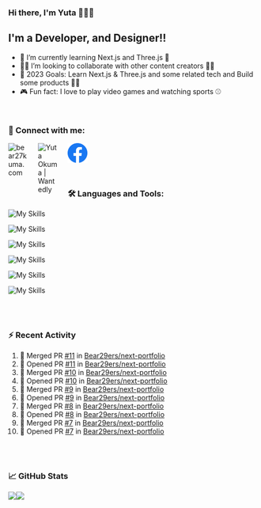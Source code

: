 ### Hi there, I'm Yuta 🤟🏻🐻

## I'm a Developer, and Designer!!

- 🌱 I’m currently learning Next.js and Three.js 🤣
- 👬🏻 I’m looking to collaborate with other content creators 👋🏻
- 🥅 2023 Goals: Learn Next.js & Three.js and some related tech and Build some products 💪🏻
- 🎮 Fun fact: I love to play video games and watching sports ⚾️

<br />

### :wave: Connect with me:

[<img align="left" alt="bear27kuma.com" width="40px" src="https://user-images.githubusercontent.com/39920490/156489586-f125813b-e344-46d6-9306-f5786684b976.jpg" style="margin-right: 20px;" />](https://bear29ers.github.io/)
[<img align="left" alt="Yuta Okuma | Wantedly" width="40px" src="https://user-images.githubusercontent.com/39920490/156489528-fdc520d6-10f1-43b6-8bf8-fadf8dcf1a90.jpg" style="margin-right: 20px;" />](https://www.wantedly.com/id/yuta_okuma_b)
[<img align="left" alt="Yuta Okuma | Facebook" width="40px" src="https://github.com/github/explore/blob/main/topics/facebook/facebook.png?raw=true" style="margin-right: 20px;" />](https://www.facebook.com/kumakuma1129/)

[//]: # '[<img align="left" alt="Yuta Okuma | Instagram" width="40px" src="https://github.com/github/explore/blob/main/topics/instagram/instagram.png?raw=true" />](https://www.instagram.com/bear_27earl/)'

<br />
<br />
<br />
<br />

### :hammer_and_wrench: Languages and Tools:

![My Skills](https://skillicons.dev/icons?i=html,css,sass,tailwind,bootstrap,js)

![My Skills](https://skillicons.dev/icons?i=ts,jquery,react,nextjs,vercel,vue)

![My Skills](https://skillicons.dev/icons?i=nodejs,express,jest,php,laravel,mysql)

![My Skills](https://skillicons.dev/icons?i=docker,git,github,githubactions,aws,linux)

![My Skills](https://skillicons.dev/icons?i=vim,neovim,lua,md,idea,vscode)

![My Skills](https://skillicons.dev/icons?i=atom,webpack,xd,ps,ai,ae)

<br />
<br />

### :zap: Recent Activity

<!--START_SECTION:activity-->

1. 🎉 Merged PR [#11](https://github.com/Bear29ers/next-portfolio/pull/11) in [Bear29ers/next-portfolio](https://github.com/Bear29ers/next-portfolio)
2. 💪 Opened PR [#11](https://github.com/Bear29ers/next-portfolio/pull/11) in [Bear29ers/next-portfolio](https://github.com/Bear29ers/next-portfolio)
3. 🎉 Merged PR [#10](https://github.com/Bear29ers/next-portfolio/pull/10) in [Bear29ers/next-portfolio](https://github.com/Bear29ers/next-portfolio)
4. 💪 Opened PR [#10](https://github.com/Bear29ers/next-portfolio/pull/10) in [Bear29ers/next-portfolio](https://github.com/Bear29ers/next-portfolio)
5. 🎉 Merged PR [#9](https://github.com/Bear29ers/next-portfolio/pull/9) in [Bear29ers/next-portfolio](https://github.com/Bear29ers/next-portfolio)
6. 💪 Opened PR [#9](https://github.com/Bear29ers/next-portfolio/pull/9) in [Bear29ers/next-portfolio](https://github.com/Bear29ers/next-portfolio)
7. 🎉 Merged PR [#8](https://github.com/Bear29ers/next-portfolio/pull/8) in [Bear29ers/next-portfolio](https://github.com/Bear29ers/next-portfolio)
8. 💪 Opened PR [#8](https://github.com/Bear29ers/next-portfolio/pull/8) in [Bear29ers/next-portfolio](https://github.com/Bear29ers/next-portfolio)
9. 🎉 Merged PR [#7](https://github.com/Bear29ers/next-portfolio/pull/7) in [Bear29ers/next-portfolio](https://github.com/Bear29ers/next-portfolio)
10. 💪 Opened PR [#7](https://github.com/Bear29ers/next-portfolio/pull/7) in [Bear29ers/next-portfolio](https://github.com/Bear29ers/next-portfolio)

<!--END_SECTION:activity-->

<br />
<br />

### :chart_with_upwards_trend: GitHub Stats

<div style="display: flex;">
    <a href="https://github.com/Bear29ers">
        <img height="200px;" src="https://github-readme-stats.vercel.app/api?username=Bear29ers&show_icons=true&theme=bear">
    </a>
    <a href="https://github.com/Bear29ers">
        <img height="200px" src="https://github-readme-stats.vercel.app/api/top-langs/?username=Bear29ers&langs_count=6&layout=compact&theme=bear">
    </a>
</div>
